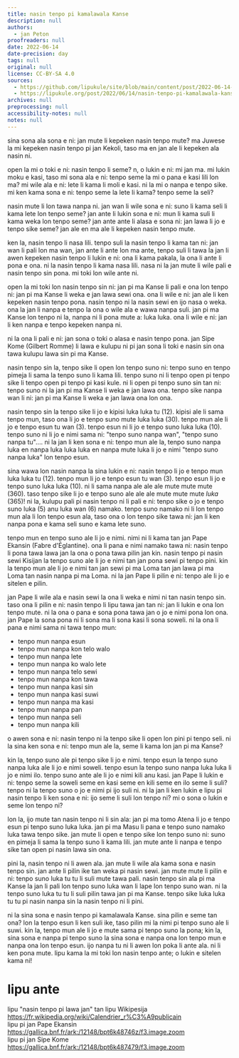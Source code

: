 ```yaml
---
title: nasin tenpo pi kamalawala Kanse
description: null
authors:
  - jan Peton
proofreaders: null
date: 2022-06-14
date-precision: day
tags: null
original: null
license: CC-BY-SA 4.0
sources:
  - https://github.com/lipukule/site/blob/main/content/post/2022-06-14-nasin-tenpo-pi-kamalawala-kanse.md
  - https://lipukule.org/post/2022/06/14/nasin-tenpo-pi-kamalawala-kanse/
archives: null
preprocessing: null
accessibility-notes: null
notes: null
---
```


sina sona ala sona e ni: jan mute li kepeken nasin tenpo mute? ma Juwese la mi kepeken nasin tenpo pi jan Kekoli, taso ma en jan ale li kepeken ala nasin ni.

open la mi o toki e ni: nasin tenpo li seme? n, o lukin e ni: mi jan ma. mi lukin moku e kasi, taso mi sona ala e ni: tenpo seme la mi o pana e kasi lili lon ma? mi wile ala e ni: lete li kama li moli e kasi. ni la mi o nanpa e tenpo sike. mi ken kama sona e ni: tenpo seme la lete li kama? tenpo seme la seli?

nasin mute li lon tawa nanpa ni. jan wan li wile sona e ni: suno li kama seli li kama lete lon tenpo seme? jan ante li lukin sona e ni: mun li kama suli li kama weka lon tenpo seme? jan ante ante li alasa e sona ni: jan lawa li jo e tenpo sike seme? jan ale en ma ale li kepeken nasin tenpo mute.

ken la, nasin tenpo li nasa lili. tenpo suli la nasin tenpo li kama tan ni: jan wan li pali lon ma wan, jan ante li ante lon ma ante, tenpo suli li tawa la jan li awen kepeken nasin tenpo li lukin e ni: ona li kama pakala, la ona li ante li pona e ona. ni la nasin tenpo li kama nasa lili. nasa ni la jan mute li wile pali e nasin tenpo sin pona. mi toki lon wile ante ni.

open la mi toki lon nasin tenpo sin ni: jan pi ma Kanse li pali e ona lon tenpo ni: jan pi ma Kanse li weka e jan lawa sewi ona. ona li wile e ni: jan ale li ken kepeken nasin tenpo pona. nasin tenpo ni la nasin sewi en ijo nasa o weka. ona la jan li nanpa e tenpo la ona o wile ala e wawa nanpa suli. jan pi ma Kanse lon tenpo ni la, nanpa ni li pona mute a: luka luka. ona li wile e ni: jan li ken nanpa e tenpo kepeken nanpa ni.

ni la ona li pali e ni: jan sona o toki o alasa e nasin tenpo pona. jan Sipe Kome (Gilbert Romme) li lawa e kulupu ni pi jan sona li toki e nasin sin ona tawa kulupu lawa sin pi ma Kanse.

nasin tenpo sin la, tenpo sike li open lon tenpo suno ni: tenpo suno en tenpo pimeja li sama la tenpo suno li kama lili. tenpo suno ni li tenpo open pi tenpo sike li tenpo open pi tenpo pi kasi kule. ni li open pi tenpo suno sin tan ni: tenpo suno ni la jan pi ma Kanse li weka e jan lawa ona. tenpo sike nanpa wan li ni: jan pi ma Kanse li weka e jan lawa ona lon ona.

nasin tenpo sin la tenpo sike li jo e kipisi luka luka tu (12). kipisi ale li sama tenpo mun, taso ona li jo e tenpo suno mute luka luka (30). tenpo mun ale li jo e tenpo esun tu wan (3). tenpo esun ni li jo e tenpo suno luka luka (10). tenpo suno ni li jo e nimi sama ni: "tenpo suno nanpa wan", "tenpo suno nanpa tu"&#x2026;. ni la jan li ken sona e ni: tenpo mun ale la, tenpo suno nanpa luka en nanpa luka luka luka en nanpa mute luka li jo e nimi "tenpo suno nanpa luka" lon tenpo esun.

sina wawa lon nasin nanpa la sina lukin e ni: nasin tenpo li jo e tenpo mun luka luka tu (12). tenpo mun li jo e tenpo esun tu wan (3). tenpo esun li jo e tenpo suno luka luka (10). ni li sama nanpa ale ale ale mute mute mute (360). taso tenpo sike li jo e tenpo suno ale ale ale mute mute mute *luka* (365)! ni la, kulupu pali pi nasin tenpo ni li pali e ni: tenpo sike o jo e tenpo suno luka (5) anu luka wan (6) namako. tenpo suno namako ni li lon tenpo mun ala li lon tenpo esun ala, taso ona o lon tenpo sike tawa ni: jan li ken nanpa pona e kama seli suno e kama lete suno.

tenpo mun en tenpo suno ale li jo e nimi. nimi ni li kama tan jan Pape Ekansin (Fabre d'Églantine). ona li pana e nimi namako tawa ni: nasin tenpo li pona tawa lawa jan la ona o pona tawa pilin jan kin. nasin tenpo pi nasin sewi Kisijan la tenpo suno ale li jo e nimi tan jan pona sewi pi tenpo pini. kin la tenpo mun ale li jo e nimi tan jan sewi pi ma Loma tan jan lawa pi ma Loma tan nasin nanpa pi ma Loma. ni la jan Pape li pilin e ni: tenpo ale li jo e sitelen e pilin.

jan Pape li wile ala e nasin sewi la ona li weka e nimi ni tan nasin tenpo sin. taso ona li pilin e ni: nasin tenpo li lipu tawa jan tan ni: jan li lukin e ona lon tenpo mute. ni la ona o pana e sona pona tawa jan o jo e nimi pona lon ona. jan Pape la sona pona ni li sona ma li sona kasi li sona soweli. ni la ona li pana e nimi sama ni tawa tenpo mun:

-   tenpo mun nanpa esun
-   tenpo mun nanpa kon telo walo
-   tenpo mun nanpa lete
-   tenpo mun nanpa ko walo lete
-   tenpo mun nanpa telo sewi
-   tenpo mun nanpa kon tawa
-   tenpo mun nanpa kasi sin
-   tenpo mun nanpa kasi suwi
-   tenpo mun nanpa ma kasi
-   tenpo mun nanpa pan
-   tenpo mun nanpa seli
-   tenpo mun nanpa kili

o awen sona e ni: nasin tenpo ni la tenpo sike li open lon pini pi tenpo seli. ni la sina ken sona e ni: tenpo mun ale la, seme li kama lon jan pi ma Kanse?

kin la, tenpo suno ale pi tenpo sike li jo e nimi. tenpo esun la tenpo suno nanpa luka ale li jo e nimi soweli. tenpo esun la tenpo suno nanpa luka luka li jo e nimi ilo. tenpo suno ante ale li jo e nimi kili anu kasi. jan Pape li lukin e ni: tenpo seme la soweli seme en kasi seme en kili seme en ilo seme li suli? tenpo ni la tenpo suno o jo e nimi pi ijo suli ni. ni la jan li ken lukin e lipu pi nasin tenpo li ken sona e ni: ijo seme li suli lon tenpo ni? mi o sona o lukin e seme lon tenpo ni?

lon la, ijo mute tan nasin tenpo ni li sin ala: jan pi ma tomo Atena li jo e tenpo esun pi tenpo suno luka luka. jan pi ma Masu li pana e tenpo suno namako luka tawa tenpo sike. jan mute li open e tenpo sike lon tenpo suno ni: suno en pimeja li sama la tenpo suno li kama lili. jan mute ante li nanpa e tenpo sike tan open pi nasin lawa sin ona.

pini la, nasin tenpo ni li awen ala. jan mute li wile ala kama sona e nasin tenpo sin. jan ante li pilin ike tan weka pi nasin sewi. jan mute mute li pilin e ni: tenpo suno luka tu tu li suli mute tawa pali. nasin tenpo sin ala pi ma Kanse la jan li pali lon tenpo suno luka wan li lape lon tenpo suno wan. ni la tenpo suno luka tu tu li suli pilin tawa jan pi ma Kanse. tenpo sike luka luka tu tu pi nasin nanpa sin la nasin tenpo ni li pini.

ni la sina sona e nasin tenpo pi kamalawala Kanse. sina pilin e seme tan ona? lon la tenpo esun li ken suli ike, taso pilin mi la nimi pi tenpo suno ale li suwi. kin la, tenpo mun ale li jo e mute sama pi tenpo suno la pona; kin la, sina sona e nanpa pi tenpo suno la sina sona e nanpa ona lon tenpo mun e nanpa ona lon tenpo esun. ijo nanpa tu ni li awen lon poka li ante ala. ni li ken pona mute. lipu kama la mi toki lon nasin tenpo ante; o lukin e sitelen kama ni!


# lipu ante

lipu "nasin tenpo pi lawa jan" tan lipu Wikipesija <https://fr.wikipedia.org/wiki/Calendrier_r%C3%A9publicain>  
lipu pi jan Pape Ekansin <https://gallica.bnf.fr/ark:/12148/bpt6k48746z/f3.image.zoom>  
lipu pi jan Sipe Kome <https://gallica.bnf.fr/ark:/12148/bpt6k487479/f3.image.zoom>